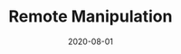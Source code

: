 ---
layout: prototype
title:  "Remote Manipulation"
date: 2020-08-01
description: "Scan a QR code to journey through the solar system. Control 3D models of the planets on a larger screen with your smartphone!"
prototype_url: "https://touchless.valtech.engineering/qr/"
repo_url: "https://github.com/valtech-sd/touchless"
license: MIT
screenshot: "/images/remote-manipulation-screenshot.jpg"
demo: "https://touchless.valtech.engineering/videos/touchless-qr.mp4"
category: Touchless
---